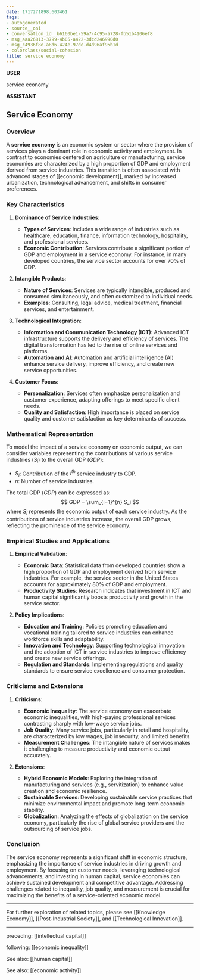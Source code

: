 ```yaml
---
date: 1717271898.603461
tags:
- autogenerated
- source__oai
- conversation_id__b6160be1-59a7-4c95-a728-fb51b4106ef8
- msg_aaa26813-3799-4b05-a422-3dcd246990d0
- msg_c4936f8e-a8d6-424e-97de-d4d96af95b1d
- colorclass/social-cohesion
title: service economy
---
```


**USER**

service economy


**ASSISTANT**

## Service Economy

### Overview

A **service economy** is an economic system or sector where the provision of services plays a dominant role in economic activity and employment. In contrast to economies centered on agriculture or manufacturing, service economies are characterized by a high proportion of GDP and employment derived from service industries. This transition is often associated with advanced stages of [[economic development]], marked by increased urbanization, technological advancement, and shifts in consumer preferences.

### Key Characteristics

1. **Dominance of Service Industries**:
    - **Types of Services**: Includes a wide range of industries such as healthcare, education, finance, information technology, hospitality, and professional services.
    - **Economic Contribution**: Services contribute a significant portion of GDP and employment in a service economy. For instance, in many developed countries, the service sector accounts for over 70% of GDP.

2. **Intangible Products**:
    - **Nature of Services**: Services are typically intangible, produced and consumed simultaneously, and often customized to individual needs.
    - **Examples**: Consulting, legal advice, medical treatment, financial services, and entertainment.

3. **Technological Integration**:
    - **Information and Communication Technology (ICT)**: Advanced ICT infrastructure supports the delivery and efficiency of services. The digital transformation has led to the rise of online services and platforms.
    - **Automation and AI**: Automation and artificial intelligence (AI) enhance service delivery, improve efficiency, and create new service opportunities.

4. **Customer Focus**:
    - **Personalization**: Services often emphasize personalization and customer experience, adapting offerings to meet specific client needs.
    - **Quality and Satisfaction**: High importance is placed on service quality and customer satisfaction as key determinants of success.

### Mathematical Representation

To model the impact of a service economy on economic output, we can consider variables representing the contributions of various service industries ($S_i$) to the overall GDP ($GDP$):

- $S_i$: Contribution of the $i^{th}$ service industry to GDP.
- $n$: Number of service industries.

The total GDP ($GDP$) can be expressed as:
$$ GDP = \sum_{i=1}^{n} S_i $$
where $S_i$ represents the economic output of each service industry. As the contributions of service industries increase, the overall GDP grows, reflecting the prominence of the service economy.

### Empirical Studies and Applications

1. **Empirical Validation**:
    - **Economic Data**: Statistical data from developed countries show a high proportion of GDP and employment derived from service industries. For example, the service sector in the United States accounts for approximately 80% of GDP and employment.
    - **Productivity Studies**: Research indicates that investment in ICT and human capital significantly boosts productivity and growth in the service sector.

2. **Policy Implications**:
    - **Education and Training**: Policies promoting education and vocational training tailored to service industries can enhance workforce skills and adaptability.
    - **Innovation and Technology**: Supporting technological innovation and the adoption of ICT in service industries to improve efficiency and create new service offerings.
    - **Regulation and Standards**: Implementing regulations and quality standards to ensure service excellence and consumer protection.

### Criticisms and Extensions

1. **Criticisms**:
    - **Economic Inequality**: The service economy can exacerbate economic inequalities, with high-paying professional services contrasting sharply with low-wage service jobs.
    - **Job Quality**: Many service jobs, particularly in retail and hospitality, are characterized by low wages, job insecurity, and limited benefits.
    - **Measurement Challenges**: The intangible nature of services makes it challenging to measure productivity and economic output accurately.

2. **Extensions**:
    - **Hybrid Economic Models**: Exploring the integration of manufacturing and services (e.g., servitization) to enhance value creation and economic resilience.
    - **Sustainable Services**: Developing sustainable service practices that minimize environmental impact and promote long-term economic stability.
    - **Globalization**: Analyzing the effects of globalization on the service economy, particularly the rise of global service providers and the outsourcing of service jobs.

### Conclusion

The service economy represents a significant shift in economic structure, emphasizing the importance of service industries in driving growth and employment. By focusing on customer needs, leveraging technological advancements, and investing in human capital, service economies can achieve sustained development and competitive advantage. Addressing challenges related to inequality, job quality, and measurement is crucial for maximizing the benefits of a service-oriented economic model.

---

For further exploration of related topics, please see [[Knowledge Economy]], [[Post-Industrial Society]], and [[Technological Innovation]].


---

preceding: [[intellectual capital]]  


following: [[economic inequality]]

See also: [[human capital]]


See also: [[economic activity]]